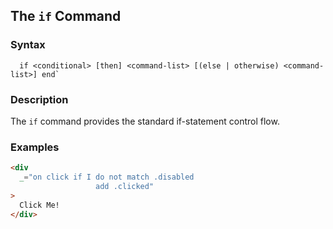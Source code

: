 
## The `if` Command

### Syntax

```ebnf
  if <conditional> [then] <command-list> [(else | otherwise) <command-list>] end`
```

### Description

The `if` command provides the standard if-statement control flow.

### Examples

```html
<div
  _="on click if I do not match .disabled
                   add .clicked"
>
  Click Me!
</div>
```
